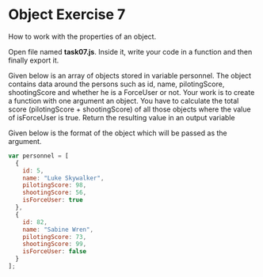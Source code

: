 # Object Exercise 7

How to work with the properties of an object.

Open file named **task07.js**. Inside it, write your code in a function and then finally export it.

Given below is an array of objects stored in variable personnel.
The object contains data around the persons such as id,
name, pilotingScore, shootingScore and whether he is a ForceUser or not. 
Your work is to create a function with one argument an object.
You have to calculate the total score
(pilotingScore + shootingScore) of all those objects where the value of isForceUser is true.
Return the resulting value in an output variable

Given below is the format of the object which will be passed as the argument.

```js
var personnel = [
  {
    id: 5,
    name: "Luke Skywalker",
    pilotingScore: 98,
    shootingScore: 56,
    isForceUser: true
  },
  {
    id: 82,
    name: "Sabine Wren",
    pilotingScore: 73,
    shootingScore: 99,
    isForceUser: false
  }
];
```
